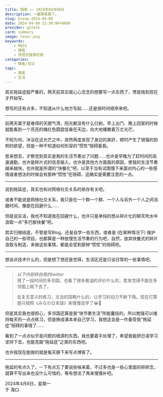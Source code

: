 ```yaml
---
title: 随笔 —— 2024年04月08日
description: 一篇随笔罢了。
slug: Essay-2024-04-08
date: 2024-04-08 22:30:00+0800
provider: gitalk
card: summary
image: Cover.png
keywords:
    - MQSI
    - 随笔
    - 恍惚交错落花雨
categories:
    - 随笔/日记
tags:
    - 随笔
    - 生活
---
```


其实拖延症挺严重的，两天前其实就心心念念的想要写一点东西了，愣是拖到现在才开始写。 

想写的还有点多，不知道从什么地方写起……还是按时间顺序来吧。

**********

前两天属于是难得的天朗气清，阳光都没有什么衍射。早上出门、晚上回家的时候就能看到一个亮亮的橘红色圆盘低垂在天边，向大地播撒着万丈光芒。

不知为何，沐浴在这光芒之中，突然再度发现了身边的美好，顿时产生了很强的拍照的欲望，但是一种不知道如何形容的“惯性”阻碍着我。

思来想去，才察觉到其实是我的生活节奏出了问题……也许是早晚为了赶时间的高速通勤，也许是碎片式的信息输入，也许是其他方方面面的原因，使我的生活节奏越来越快，也许就是所谓的“快餐化”吧，以至于当有试图慢下来面对内心的一些感情或者想法的时候会有那种“惯性”在阻碍，这确实是需要注意的一点。

**********

说到拖延症，其实也和对网络社交关系的依存有关吧。

或者不能说是网络社交关系，我只是在一个群一个群、一个人与另外一个人之间消磨时间，像是在回避什么……

但是说实话，我也不知道我在回避什么，也许只是单纯的想从碎片化的聊天吹水中汲取一点“多巴胺快餐”吧。

其实归根结底，不管是写Blog，还是自学一些东西，或者是 (在某种情况下) 维护自己的一些项目，也都算是一种放慢生活节奏的行为吧，自然，放弃快餐式的碎片汲取与制造，来做这些事情，都是会受到那种“惯性”的阻碍吧。

**********

想谈点技术什么的，但是想了想还是觉得，生活区还是只谈日常的一些事情吧。

**********

> *以下内容转自我的twitter*  
> 用了一段时间的多邻国，也看了很多推油的评价什么的，愈发觉得不能在多邻国上耗下去了。
>
> 反复无意义的练习，文法的简略什么的，让学习的动力不断下降。现在打算是只按照《みなの日本語》来慢慢自学了😭🥺

但是其实我也很担心，多邻国还算是我“快节奏生活”所能囊括的，所以勉强可以维持每天的一点点练习，但是换成课本来自己学习，我想这会是一件备受我“拖延症”阻碍的事情了……

看到了一点点似乎是问题的根源的东西，我也要着手处理了，希望我能把日语学习坚持下去，也能克服“拖延症”之类的东西吧。

也许我现在能做的就是每天静下来写点博客了。

**********

拖延的有点久了，一下有点忘了要说些啥来着，不过多也是一些心里面的碎碎念，就算不写出来也没什么可惜的，等有想法了再来慢慢补吧。

2024年4月8日，星期一  
于 海口
